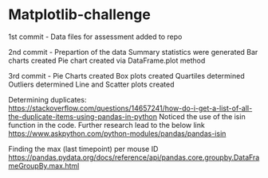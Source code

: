 # Matplotlib-challenge

1st commit - Data files for assessment added to repo

2nd commit - Prepartion of the data
            Summary statistics were generated
            Bar charts created
            Pie chart created via DataFrame.plot method

3rd commit - Pie Charts created
            Box plots created
            Quartiles determined
            Outliers determined
            Line and Scatter plots created
            





Determining duplicates:
https://stackoverflow.com/questions/14657241/how-do-i-get-a-list-of-all-the-duplicate-items-using-pandas-in-python
Noticed the use of the isin function in the code. Further research lead to the below link
https://www.askpython.com/python-modules/pandas/pandas-isin

Finding the max (last timepoint) per mouse ID
https://pandas.pydata.org/docs/reference/api/pandas.core.groupby.DataFrameGroupBy.max.html
